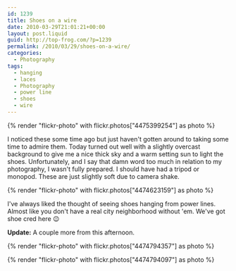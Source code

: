 ```yaml
---
id: 1239
title: Shoes on a wire
date: 2010-03-29T21:01:21+00:00
layout: post.liquid
guid: http://top-frog.com/?p=1239
permalink: /2010/03/29/shoes-on-a-wire/
categories:
  - Photography
tags:
  - hanging
  - laces
  - Photography
  - power line
  - shoes
  - wire
---
```


{% render "flickr-photo" with flickr.photos["4475399254"] as photo %}

I noticed these some time ago but just haven't gotten around to taking some time to admire them. Today turned out well with a slightly overcast background to give me a nice thick sky and a warm setting sun to light the shoes. Unfortunately, and I say that damn word too much in relation to my photography, I wasn't fully prepared. I should have had a tripod or monopod. These are just slightly soft due to camera shake.

{% render "flickr-photo" with flickr.photos["4474623159"] as photo %}

I've always liked the thought of seeing shoes hanging from power lines. Almost like you don't have a real city neighborhood without 'em. We've got shoe cred here 😉

**Update:** A couple more from this afternoon.

{% render "flickr-photo" with flickr.photos["4474794357"] as photo %}

{% render "flickr-photo" with flickr.photos["4474794097"] as photo %}
